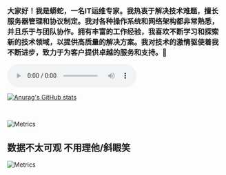 ### 大家好！我是蟒蛇，一名IT运维专家。我热衷于解决技术难题，擅长服务器管理和协议制定。我对各种操作系统和网络架构都非常熟悉，并且乐于与团队协作。拥有丰富的工作经验，我喜欢不断学习和探索新的技术领域，以提供高质量的解决方案。我对技术的激情驱使着我不断进步，致力于为客户提供卓越的服务和支持。👋


<audio controls autoplay>
  <source src="http://ws.stream.qqmusic.qq.com/M500002ZJg0d0unBG2.mp3?guid=10000&vkey=830FEBDD3177FBA2B6FF41A4BBF81247850BD3158D95BB6848DA94CD0FAE82D56029DE8204ADACC5239394EB6125F1115D1E39C64B15846A&uin=3485757760&fromtag=120042" type="audio/mpeg">

</audio>


</br>

[![Anurag's GitHub stats](https://github-readme-stats.vercel.app/api?username=Mspythonzly)](https://github.com/anuraghazra/github-readme-stats)

</br>

![Metrics](https://metrics.lecoq.io/Mspythonzly?template=classic&base=header%2C%20activity%2C%20community%2C%20repositories%2C%20metadata&base.indepth=false&base.hireable=false&base.skip=false&config.timezone=Asia%2FHong_Kong)

数据不太可观 不用理他/斜眼笑
------------




![Metrics](https://metrics.lecoq.io/?template=classic&lines=1&topics=1&posts=1&base=header%2C%20activity%2C%20community%2C%20repositories%2C%20metadata&base.indepth=false&base.hireable=false&base.skip=false&lines=false&lines.sections=base&lines.repositories.limit=4&lines.history.limit=1&topics=false&topics.mode=starred&topics.sort=stars&topics.limit=15&posts=false&posts.user=.user.login&posts.descriptions=false&posts.covers=false&posts.limit=4&config.timezone=Asia%2FHong_Kong)


